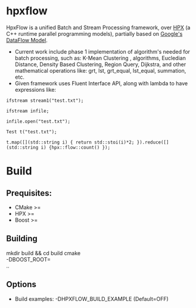 # hpxflow
HpxFlow is a unified Batch and Stream Processing framework, over [HPX](https://github.com/STEllAR-GROUP/hpx) (a C++ runtime
parallel programming models), partially based on [Google's DataFlow Model](http://www.vldb.org/pvldb/vol8/p1792-Akidau.pdf).
* Current work include phase 1 implementation of algorithm's needed for batch processing, such as: K-Mean Clustering , algorithms, Eucledian Distance, Density Based Clustering, Region Query, Dijkstra, and other mathematical operations like: grt, lst, grt_equal, lst_equal, summation, etc.
* Given framework uses Fluent Interface API, along with lambda to have expressions like: 

```ifstream stream1("test.txt");```

```ifstream infile; ```

```infile.open("test.txt"); ```

```Test t("test.txt");```

```t.map([](std::string i) { return std::stoi(i)*2; }).reduce([](std::string i) {hpx::flow::count() });```

# Build

## Prequisites:

* CMake >=
* HPX >=
* Boost >=

## Building

mkdir build && cd build 
cmake \
-DBOOST_ROOT=<path to boost installation> \
..

## Options

* Build examples:  -DHPXFLOW_BUILD_EXAMPLE (Default=OFF)

